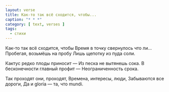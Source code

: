 ```yaml
---
layout: verse
title: Как-то так всё сходится, чтобы...
caption: "* * *"
category: [ text, verses ]
tags:
  - стихи
---
```

Как-то так всё сходится, чтобы
Время в точку свернулось что ли...
Пробегая, возьмёшь на пробу
Лишь щепотку из пуда соли.

Кактус редко плоды приносит —
Из песка не вытянешь сока.
В бесконечности главный профит —
Неограниченность срока.

Так проходят они, проходят,
Времена, интересы, люди,
Забываются все дороги,
Да и gloria — та, что mundi.
